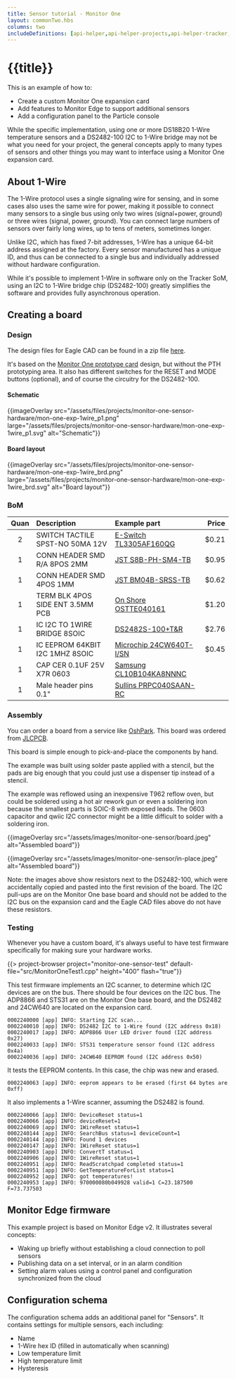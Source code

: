 ```yaml
---
title: Sensor tutorial - Monitor One
layout: commonTwo.hbs
columns: two
includeDefinitions: [api-helper,api-helper-projects,api-helper-tracker,zip]
---
```


# {{title}}

This is an example of how to:

- Create a custom Monitor One expansion card
- Add features to Monitor Edge to support additional sensors
- Add a configuration panel to the Particle console

While the specific implementation, using one or more DS18B20 1-Wire temperature sensors and a DS2482-100 I2C to 1-Wire bridge 
may not be what you need for your project, the general concepts apply to many types of sensors and other things you may
want to interface using a Monitor One expansion card.

## About 1-Wire

The 1-Wire protocol uses a single signaling wire for sensing, and in some cases also uses the same wire for power, making it 
possible to connect many sensors to a single bus using only two wires (signal+power, ground) or three wires (signal, power, ground).
You can connect large numbers of sensors over fairly long wires, up to tens of meters, sometimes longer.

Unlike I2C, which has fixed 7-bit addresses, 1-Wire has a unique 64-bit address assigned at the factory. Every sensor 
manufactured has a unique ID, and thus can be connected to a single bus and individually addressed without hardware configuration.

While it's possible to implement 1-Wire in software only on the Tracker SoM, using an I2C to 1-Wire bridge chip (DS2482-100) 
greatly simplifies the software and provides fully asynchronous operation. 

## Creating a board


### Design

The design files for Eagle CAD can be found in a zip file [here](/assets/files/projects/monitor-one-sensor-hardware.zip).

It's based on the [Monitor One prototype card](https://github.com/particle-iot/monitor-one) design, but without the PTH prototyping area. It also has different switches for the RESET and MODE buttons (optional), and of course the circuitry for the DS2482-100.

#### Schematic 
{{imageOverlay src="/assets/files/projects/monitor-one-sensor-hardware/mon-one-exp-1wire_p1.png" large="/assets/files/projects/monitor-one-sensor-hardware/mon-one-exp-1wire_p1.svg" alt="Schematic"}}

#### Board layout

{{imageOverlay src="/assets/files/projects/monitor-one-sensor-hardware/mon-one-exp-1wire_brd.png" large="/assets/files/projects/monitor-one-sensor-hardware/mon-one-exp-1wire_brd.svg" alt="Board layout"}}


### BoM

| Quan | Description | Example part | Price |
| :---: | :--- | :--- | ---: |
| 2 | SWITCH TACTILE SPST-NO 50MA 12V | [E-Switch TL3305AF160QG](https://www.digikey.com/product-detail/en/e-switch/TL3305AF160QG/EG5350CT-ND/5816195) | $0.21|
| 1 | CONN HEADER SMD R/A 8POS 2MM | [JST S8B-PH-SM4-TB](https://www.digikey.com/en/products/detail/jst-sales-america-inc/S8B-PH-SM4-TB/926661) | $0.95| 
| 1 | CONN HEADER SMD 4POS 1MM | [JST BM04B-SRSS-TB](https://www.digikey.com/en/products/detail/jst-sales-america-inc/BM04B-SRSS-TB/926696) | $0.62 |
| 1 | TERM BLK 4POS SIDE ENT 3.5MM PCB | [On Shore OSTTE040161](https://www.digikey.com/en/products/detail/on-shore-technology-inc/OSTTE040161/614586) | $1.20 |
| 1 | IC I2C TO 1WIRE BRIDGE 8SOIC | [DS2482S-100+T&R](https://www.digikey.com/en/products/detail/analog-devices-inc-maxim-integrated/DS2482S-100-T-R/1197436) | $2.76 |
| 1 | IC EEPROM 64KBIT I2C 1MHZ 8SOIC | [Microchip 24CW640T-I/SN](https://www.digikey.com/en/products/detail/microchip-technology/24CW640T-I-SN/8594950) | $0.45 |
| 1 | CAP CER 0.1UF 25V X7R 0603 | [Samsung CL10B104KA8NNNC](https://www.digikey.com/product-detail/en/samsung-electro-mechanics/CL10B104KA8NNNC/1276-1006-1-ND/3889092) | |
| 1 | Male header pins 0.1" | [Sullins PRPC040SAAN-RC](https://www.digikey.com/product-detail/en/PRPC040SAAN-RC/S1011EC-40-ND/2775214) | |


### Assembly

You can order a board from a service like [OshPark](https://oshpark.com). This board was ordered from [JLCPCB](https://jlcpcb.com).

This board is simple enough to pick-and-place the components by hand.

The example was built using solder paste applied with a stencil, but the pads are big enough that you could just use a dispenser tip instead of a stencil.

The example was reflowed using an inexpensive T962 reflow oven, but could be soldered using a hot air rework gun or even a soldering iron because the smallest parts is SOIC-8 with exposed leads. The 0603 capacitor and qwiic I2C connector might be a little difficult to solder with a soldering iron.

{{imageOverlay src="/assets/images/monitor-one-sensor/board.jpeg" alt="Assembled board"}}

{{imageOverlay src="/assets/images/monitor-one-sensor/in-place.jpeg" alt="Assembled board"}}

Note: the images above show resistors next to the DS2482-100, which were accidentally copied and pasted into the first revision of the board. The I2C pull-ups are on the Monitor One base board and should not be added to the I2C bus on the expansion card and the Eagle CAD files above do not have these resistors.

### Testing

Whenever you have a custom board, it's always useful to have test firmware specifically for making sure your hardware works.

{{> project-browser project="monitor-one-sensor-test" default-file="src/MonitorOneTest1.cpp" height="400" flash="true"}}


This test firmware implements an I2C scanner, to determine which I2C devices are on the bus. There should be four devices on the I2C bus. 
The ADP8866 and STS31 are on the Monitor One base board, and the DS2482 and 24CW640 are located on the expansion card.

```
0002240000 [app] INFO: Starting I2C scan...
0002240010 [app] INFO: DS2482 I2C to 1-Wire found (I2C address 0x18)
0002240017 [app] INFO: ADP8866 User LED driver found (I2C address 0x27)
0002240033 [app] INFO: STS31 temperature sensor found (I2C address 0x4a)
0002240036 [app] INFO: 24CW640 EEPROM found (I2C address 0x50)
```

It tests the EEPROM contents. In this case, the chip was new and erased.

```
0002240063 [app] INFO: eeprom appears to be erased (first 64 bytes are 0xff)
```

It also implements a 1-Wire scanner, assuming the DS2482 is found.

```
0002240066 [app] INFO: DeviceReset status=1
0002240066 [app] INFO: deviceReset=1
0002240069 [app] INFO: 1WireReset status=1
0002240144 [app] INFO: SearchBus status=1 deviceCount=1
0002240144 [app] INFO: Found 1 devices
0002240147 [app] INFO: 1WireReset status=1
0002240903 [app] INFO: ConvertT status=1
0002240906 [app] INFO: 1WireReset status=1
0002240951 [app] INFO: ReadScratchpad completed status=1
0002240951 [app] INFO: GetTemperatureForList status=1
0002240952 [app] INFO: got temperatures!
0002240953 [app] INFO: 970000080b049928 valid=1 C=23.187500 F=73.737503
```


## Monitor Edge firmware

This example project is based on Monitor Edge v2. It illustrates several concepts:

- Waking up briefly without establishing a cloud connection to poll sensors
- Publishing data on a set interval, or in an alarm condition
- Setting alarm values using a control panel and configuration synchronized from the cloud


## Configuration schema

The configuration schema adds an additional panel for "Sensors". It contains settings for multiple sensors, each including:

- Name
- 1-Wire hex ID (filled in automatically when scanning)
- Low temperature limit
- High temperature limit
- Hysteresis

